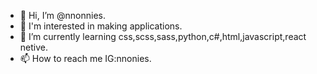 - 👋 Hi, I’m @nnonnies.
- 👀 I'm interested in making applications.
- 🌱 I’m currently learning css,scss,sass,python,c#,html,javascript,react netive.
- 📫 How to reach me IG:nnonies.
<!---
nnonnies/nnonnies is a ✨ special ✨ repository because its `README.md` (this file) appears on your GitHub profile.
You can click the Preview link to take a look at your changes.
--->
